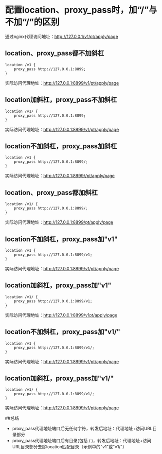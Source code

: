 # 配置location、proxy_pass时，加“/”与不加“/”的区别

通过nginx代理访问地址：http://127.0.0.1/v1/pt/apply/page

## location、proxy_pass都不加斜杠
```
location /v1 {
    proxy_pass http://127.0.0.1:8899;
}
```
实际访问代理地址：http://127.0.0.1:8899/v1/pt/apply/page

## location加斜杠，proxy_pass不加斜杠
```
location /v1/ {
    proxy_pass http://127.0.0.1:8899;
}
```
实际访问代理地址：http://127.0.0.1:8899/v1/pt/apply/page

## location不加斜杠，proxy_pass加斜杠
```
location /v1 {      
    proxy_pass http://127.0.0.1:8899/;
}
```
实际访问代理地址：http://127.0.0.1:8899//pt/apply/page

## location、proxy_pass都加斜杠
```
location /v1/ {
    proxy_pass http://127.0.0.1:8899/;
}
```
实际访问代理地址：http://127.0.0.1:8899/pt/apply/page

## location不加斜杠，proxy_pass加"v1"
```
location /v1 {
    proxy_pass http://127.0.0.1:8899/v1;
}
```
实际访问代理地址：http://127.0.0.1:8899/v1/pt/apply/page

## location加斜杠，proxy_pass加"v1"
```
location /v1/ {
    proxy_pass http://127.0.0.1:8899/v1;
}
```
实际访问代理地址：http://127.0.0.1:8899/v1pt/apply/page

## location不加斜杠，proxy_pass加"v1/"
```
location /v1 {
    proxy_pass http://127.0.0.1:8899/v1/;
}
```
实际访问代理地址：http://127.0.0.1:8899/v1/pt/apply/page

## location加斜杠，proxy_pass加"v1/"
```
location /v1/ {
    proxy_pass http://127.0.0.1:8899/v1/;
}
```
实际访问代理地址：http://127.0.0.1:8899/v1/pt/apply/page

##总结
- proxy_pass代理地址端口后无任何字符，转发后地址：代理地址+访问URL目录部分
- proxy_pass代理地址端口后有目录(包括 / )，转发后地址：代理地址+访问URL目录部分去除location匹配目录（示例中的"v1"或"v1/"）
